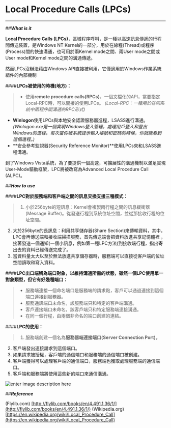
**Local Procedure Calls (LPCs)**
======================
-------------------------------------------------------

##***What is it***

**Local Procedure Calls (LPCs)**，區域程序呼叫，是一種以高速訊息傳遞的行程間傳送裝置，是Windows NT Kernel的一部分，用於在線程(Thread)或程序(Process)間的快速溝通，也可用於兩Kernel mode之間、兩User mode之間或User mode和Kernel mode之間的溝通傳遞。

然而LPCs沒辦法藉由Windows API直接被利用，它僅適用於Windows作業系統組件的內部機制

####**LPCs被使用的時機(地方)：**

> + 使用**remote procedure calls(RPCs)**，一個文檔化的API，當要指定Local-RPC時，可以間接的使用LPCs。
*(Local-RPC：一種用於在同系統中兩程序間溝通的RPC形式)*
+ **Winlogon**使用LPCs與本地安全認證服務器進程，LSASS進行溝通。
*(Winlogon.exe是一個實現Windows登入管理，處理用戶登入和登出Windows的進程。每次當你被系統提示輸入帳號和密碼的時候，你就能看到這個進程。)*
+ **安全參考監視器(Security Reference Monitor)**使用LPCs來和LSASS進程溝通。

到了Windows Vista系統，為了要提供一個高速，可擴展性的溝通機制以滿足實現User-Mode驅動框架，LPC將被改寫為Advanced Local Procedure Call (ALPC)。

##***How to use***

####**LPC對於服務端和客戶端之間的訊息交換支援三種模式：**

> 1. 小於256byte的短訊息：Kernel會複製兩行程之間的訊息緩衝器(Message Buffer)。從發送行程到系統位址空間，並從那接收行程的位址空間。
2. 大於256byte的長訊息：利用共享儲存器(Share Section)來傳輸資料，其中，LPC會再傳送端和接收端掃描服務，首先傳送端會把資料放進共享記憶體裡
，接著發送一個通知(一個小訊息，例如第一種LPC方法)到接收端行程，指出寄出去的資料已經傳送完成了。
3. 當資料量太大以至於無法放進共享儲存器時，服務端可以直接從客戶端的位址空間讀取和寫入資料。

####**LPC出口端稱為端口對象，以維持溝通所需的狀態，雖然一個LPC使用單一對象類型，但它有好幾種端口：**

>+ 服務端連接一個命名端口是服務端的請求點，客戶可以通過連接到這個端口連接到服務器。
>+ 服務通訊端口未命名，該服務端只和特定的客戶端溝通。
>+ 客戶連接端口未命名，該客戶端只和特定服務端連接溝通。
>+ 在同一個行程，由兩個非命名的端口創建的連結。

####**LPC的使用：**

>1. 服務端創建一個名為**服務器端連接端口(Server Connection Port)。**
2. 客戶端發出連接請求到這個端口。
3. 如果請求被授權，客戶端的通信端口和服務端的通信端口被創建。
4. 客戶端獲得可以處理客戶端的通信端口，服務端也獲取處理服務端的通信端口。
5. 客戶端和服務端將使用這些新的端口來通信溝通。

![enter image description here](http://i.imgur.com/56ATfQK.jpg)

##***Reference***

(Flylib.com) [http://flylib.com/books/en/4.491.1.36/1/](http://flylib.com/books/en/4.491.1.36/1/)
(Wikipedia.org) [https://en.wikipedia.org/wiki/Local_Procedure_Call](https://en.wikipedia.org/wiki/Local_Procedure_Call)
